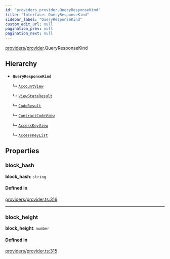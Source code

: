 ```yaml
---
id: "providers_provider.QueryResponseKind"
title: "Interface: QueryResponseKind"
sidebar_label: "QueryResponseKind"
custom_edit_url: null
pagination_prev: null
pagination_next: null
---
```


[providers/provider](../modules/providers_provider.md).QueryResponseKind

## Hierarchy

- **`QueryResponseKind`**

  ↳ [`AccountView`](providers_provider.AccountView.md)

  ↳ [`ViewStateResult`](providers_provider.ViewStateResult.md)

  ↳ [`CodeResult`](providers_provider.CodeResult.md)

  ↳ [`ContractCodeView`](providers_provider.ContractCodeView.md)

  ↳ [`AccessKeyView`](providers_provider.AccessKeyView.md)

  ↳ [`AccessKeyList`](providers_provider.AccessKeyList.md)

## Properties

### block\_hash

 **block\_hash**: `string`

#### Defined in

[providers/provider.ts:316](https://github.com/maxhr/near--near-api-js/blob/87bf3c7e/packages/near-api-js/src/providers/provider.ts#L316)

___

### block\_height

 **block\_height**: `number`

#### Defined in

[providers/provider.ts:315](https://github.com/maxhr/near--near-api-js/blob/87bf3c7e/packages/near-api-js/src/providers/provider.ts#L315)
